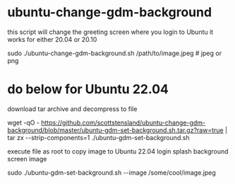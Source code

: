 # ubuntu-change-gdm-background

this script will change the greeting screen where you login to Ubuntu
it works for either 20.04 or 20.10


sudo ./ubuntu-change-gdm-background.sh  /path/to/image.jpeg #  jpeg or png




# do below for Ubuntu 22.04

download tar archive and decompress to file

wget -qO -  https://github.com/scottstensland/ubuntu-change-gdm-background/blob/master/ubuntu-gdm-set-background.sh.tar.gz?raw=true |   tar zx --strip-components=1  ./ubuntu-gdm-set-background.sh


execute file as root to copy image to Ubuntu 22.04 login splash background screen image

sudo ./ubuntu-gdm-set-background.sh   --image  /some/cool/image.jpeg

